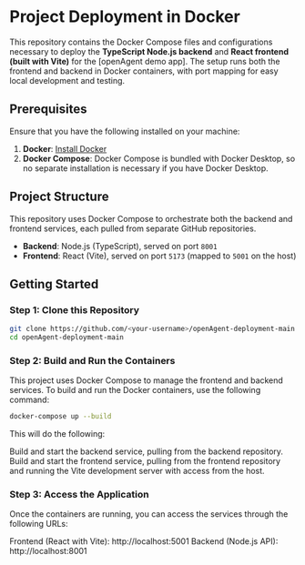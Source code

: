 # Project Deployment in Docker

This repository contains the Docker Compose files and configurations necessary to deploy the **TypeScript Node.js backend** and **React frontend (built with Vite)** for the [openAgent demo app]. The setup runs both the frontend and backend in Docker containers, with port mapping for easy local development and testing.

## Prerequisites

Ensure that you have the following installed on your machine:

1. **Docker**: [Install Docker](https://docs.docker.com/get-docker/)
2. **Docker Compose**: Docker Compose is bundled with Docker Desktop, so no separate installation is necessary if you have Docker Desktop.

## Project Structure

This repository uses Docker Compose to orchestrate both the backend and frontend services, each pulled from separate GitHub repositories.

- **Backend**: Node.js (TypeScript), served on port `8001`
- **Frontend**: React (Vite), served on port `5173` (mapped to `5001` on the host)

## Getting Started

### Step 1: Clone this Repository

```bash
git clone https://github.com/<your-username>/openAgent-deployment-main.git
cd openAgent-deployment-main
```

### Step 2: Build and Run the Containers
This project uses Docker Compose to manage the frontend and backend services. To build and run the Docker containers, use the following command:

```bash
docker-compose up --build
```
This will do the following:

Build and start the backend service, pulling from the backend repository.
Build and start the frontend service, pulling from the frontend repository and running the Vite development server with access from the host.

### Step 3: Access the Application
Once the containers are running, you can access the services through the following URLs:

Frontend (React with Vite): http://localhost:5001
Backend (Node.js API): http://localhost:8001

